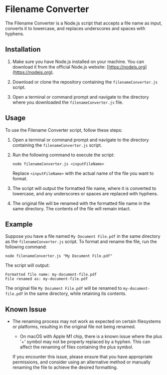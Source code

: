 # Filename Converter

The Filename Converter is a Node.js script that accepts a file name as input, converts it to lowercase, and replaces underscores and spaces with hyphens.

## Installation

1. Make sure you have Node.js installed on your machine. You can download it from the official Node.js website: [https://nodejs.org](https://nodejs.org).

2. Download or clone the repository containing the `filenameConverter.js` script.

3. Open a terminal or command prompt and navigate to the directory where you downloaded the `filenameConverter.js` file.

## Usage

To use the Filename Converter script, follow these steps:

1. Open a terminal or command prompt and navigate to the directory containing the `filenameConverter.js` script.

2. Run the following command to execute the script:

   ```
   node filenameConverter.js <inputFileName>
   ```

   Replace `<inputFileName>` with the actual name of the file you want to format.

3. The script will output the formatted file name, where it is converted to lowercase, and any underscores or spaces are replaced with hyphens.

4. The original file will be renamed with the formatted file name in the same directory. The contents of the file will remain intact.

## Example

Suppose you have a file named `My Document File.pdf` in the same directory as the `filenameConverter.js` script. To format and rename the file, run the following command:

```
node filenameConverter.js "My Document File.pdf"
```

The script will output:

```
Formatted file name: my-document-file.pdf
File renamed as: my-document-file.pdf
```

The original file `My Document File.pdf` will be renamed to `my-document-file.pdf` in the same directory, while retaining its contents.

## Known Issue

- The renaming process may not work as expected on certain filesystems or platforms, resulting in the original file not being renamed. 

  - On macOS with Apple M1 chip, there is a known issue where the plus '+' symbol may not be properly replaced by a hyphen. This can affect the renaming of files containing the plus symbol. 

  If you encounter this issue, please ensure that you have appropriate permissions, and consider using an alternative method or manually renaming the file to achieve the desired formatting.

